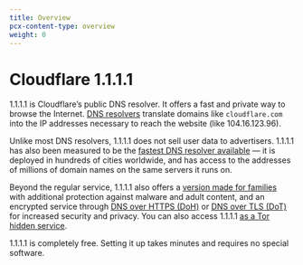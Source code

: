```yaml
---
title: Overview
pcx-content-type: overview
weight: 0
---
```


# Cloudflare 1.1.1.1

1.1.1.1 is Cloudflare’s public DNS resolver. It offers a fast and private way to browse the Internet. [DNS resolvers](https://www.cloudflare.com/learning/dns/what-is-dns/) translate domains like `cloudflare.com` into the IP addresses necessary to reach the website (like 104.16.123.96).

Unlike most DNS resolvers, 1.1.1.1 does not sell user data to advertisers. 1.1.1.1 has also been measured to be the [fastest DNS resolver available](https://www.dnsperf.com/#!dns-resolvers) — it is deployed in hundreds of cities worldwide, and has access to the addresses of millions of domain names on the same servers it runs on.

Beyond the regular service, 1.1.1.1 also offers a [version made for families](/1.1.1.1/1.1.1.1-for-families) with additional protection against malware and adult content, and an encrypted service through [DNS over HTTPS (DoH)](/1.1.1.1/encrypted-dns/dns-over-https) or [DNS over TLS (DoT)](/1.1.1.1/encrypted-dns/dns-over-tls) for increased security and privacy. You can also access 1.1.1.1 [as a Tor hidden service](/1.1.1.1/other-ways-to-use-1.1.1.1/dns-over-tor).

1.1.1.1 is completely free. Setting it up takes minutes and requires no special software.
